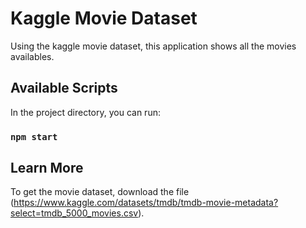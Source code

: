 # Kaggle Movie Dataset

Using the kaggle movie dataset, this application shows all the movies availables.

## Available Scripts

In the project directory, you can run:

### `npm start`

## Learn More
To get the movie dataset, download the file (https://www.kaggle.com/datasets/tmdb/tmdb-movie-metadata?select=tmdb_5000_movies.csv).


